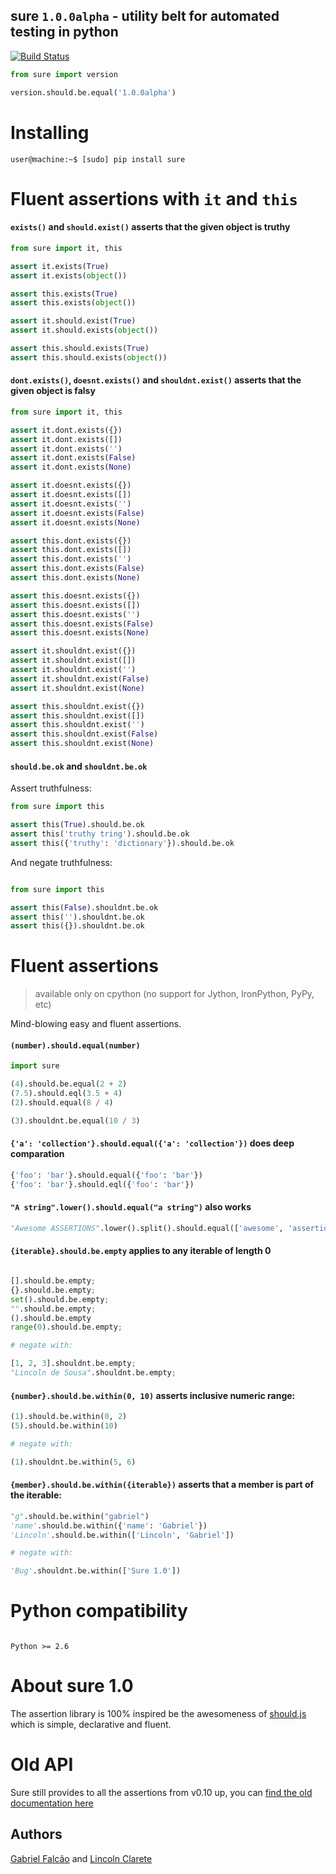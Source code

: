 ## sure `1.0.0alpha` - utility belt for automated testing in python
[![Build Status](https://secure.travis-ci.org/gabrielfalcao/sure.png)](http://travis-ci.org/gabrielfalcao/sure)

```python
from sure import version

version.should.be.equal('1.0.0alpha')
```

# Installing

    user@machine:~$ [sudo] pip install sure

# Fluent assertions with `it` and `this`

#### `exists()` and `should.exist()` asserts that the given object is truthy

```python
from sure import it, this

assert it.exists(True)
assert it.exists(object())

assert this.exists(True)
assert this.exists(object())

assert it.should.exist(True)
assert it.should.exists(object())

assert this.should.exists(True)
assert this.should.exists(object())
```

#### `dont.exists()`, `doesnt.exists()` and `shouldnt.exist()` asserts that the given object is falsy

```python
from sure import it, this

assert it.dont.exists({})
assert it.dont.exists([])
assert it.dont.exists('')
assert it.dont.exists(False)
assert it.dont.exists(None)

assert it.doesnt.exists({})
assert it.doesnt.exists([])
assert it.doesnt.exists('')
assert it.doesnt.exists(False)
assert it.doesnt.exists(None)

assert this.dont.exists({})
assert this.dont.exists([])
assert this.dont.exists('')
assert this.dont.exists(False)
assert this.dont.exists(None)

assert this.doesnt.exists({})
assert this.doesnt.exists([])
assert this.doesnt.exists('')
assert this.doesnt.exists(False)
assert this.doesnt.exists(None)

assert it.shouldnt.exist({})
assert it.shouldnt.exist([])
assert it.shouldnt.exist('')
assert it.shouldnt.exist(False)
assert it.shouldnt.exist(None)

assert this.shouldnt.exist({})
assert this.shouldnt.exist([])
assert this.shouldnt.exist('')
assert this.shouldnt.exist(False)
assert this.shouldnt.exist(None)
```

#### `should.be.ok` and `shouldnt.be.ok`

Assert truthfulness:

```python
from sure import this

assert this(True).should.be.ok
assert this('truthy tring').should.be.ok
assert this({'truthy': 'dictionary'}).should.be.ok
```

And negate truthfulness:

```python

from sure import this

assert this(False).shouldnt.be.ok
assert this('').shouldnt.be.ok
assert this({}).shouldnt.be.ok
```

# Fluent assertions

> available only on cpython (no support for Jython, IronPython, PyPy, etc)

Mind-blowing easy and fluent assertions.

#### `(number).should.equal(number)`

```python
import sure

(4).should.be.equal(2 + 2)
(7.5).should.eql(3.5 + 4)
(2).should.equal(8 / 4)

(3).shouldnt.be.equal(10 / 3)
```

#### `{'a': 'collection'}.should.equal({'a': 'collection'})` does deep comparation

```python
{'foo': 'bar'}.should.equal({'foo': 'bar'})
{'foo': 'bar'}.should.eql({'foo': 'bar'})


```

#### `"A string".lower().should.equal("a string")` also works

```python
"Awesome ASSERTIONS".lower().split().should.equal(['awesome', 'assertions'])
```

#### `{iterable}.should.be.empty` applies to any iterable of length 0

```python

[].should.be.empty;
{}.should.be.empty;
set().should.be.empty;
"".should.be.empty;
().should.be.empty
range(0).should.be.empty;

# negate with:

[1, 2, 3].shouldnt.be.empty;
"Lincoln de Sousa".shouldnt.be.empty;
```


#### `{number}.should.be.within(0, 10)` asserts inclusive numeric range:

```python
(1).should.be.within(0, 2)
(5).should.be.within(10)

# negate with:

(1).shouldnt.be.within(5, 6)
```

#### `{member}.should.be.within({iterable})` asserts that a member is part of the iterable:

```python
"g".should.be.within("gabriel")
'name'.should.be.within({'name': 'Gabriel'})
'Lincoln'.should.be.within(['Lincoln', 'Gabriel'])

# negate with:

'Bug'.shouldnt.be.within(['Sure 1.0'])
```

# Python compatibility


```

Python >= 2.6

```


# About sure 1.0

The assertion library is 100% inspired be the awesomeness of [should.js](https://github.com/visionmedia/should.js) which is simple, declarative and fluent.

# Old API

Sure still provides to all the assertions from v0.10 up, you can [find the old documentation here](https://github.com/gabrielfalcao/sure/blob/master/OLD_API.md)

## Authors

[Gabriel Falcão](http://github.com/gabrielfalcao) and [Lincoln Clarete](http://github.com/clarete)
